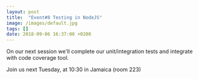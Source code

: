 ```yaml
---
layout: post
title:  "Event#8 Testing in NodeJS"
image: /images/default.jpg
tags: []
date: 2018-09-06 16:37:00 +0200
---
```


On our next session we'll complete our unit/integration tests and integrate with code coverage tool.[]()

Join us next Tuesday, at 10:30 in Jamaica (room 223)